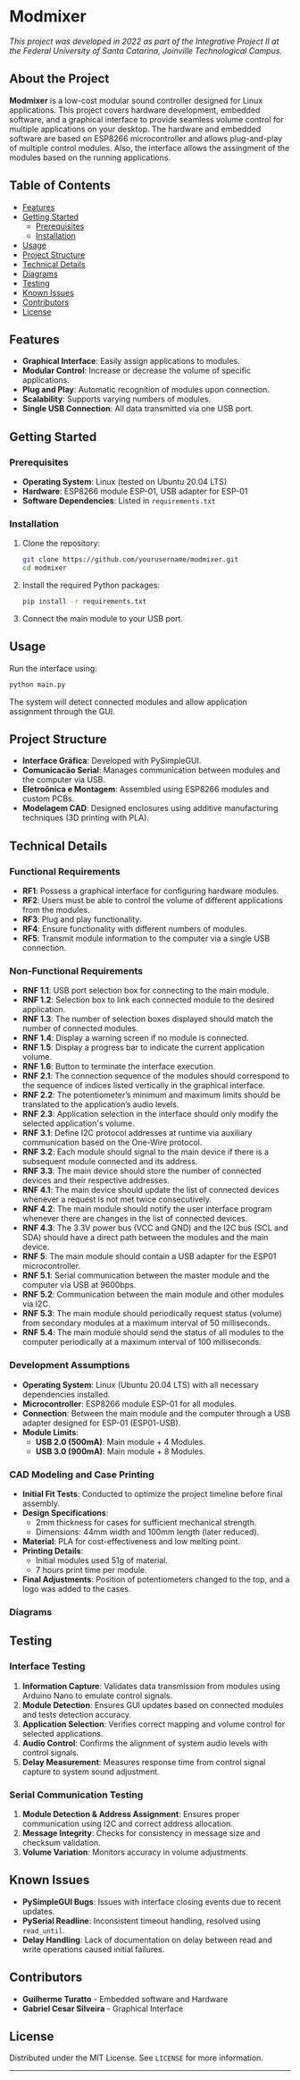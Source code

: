 # Modmixer

*This project was developed in 2022 as part of the Integrative Project II at the Federal University of Santa Catarina, Joinville Technological Campus.*

## About the Project

**Modmixer** is a low-cost modular sound controller designed for Linux applications. This project covers hardware development, embedded software, and a graphical interface to provide seamless volume control for multiple applications on your desktop. The hardware and embedded software are based on ESP8266 microcontroller and allows plug-and-play of multiple control modules. Also, the interface allows the assingment of the modules based on the running applications.

## Table of Contents
- [Features](#features)
- [Getting Started](#getting-started)
  - [Prerequisites](#prerequisites)
  - [Installation](#installation)
- [Usage](#usage)
- [Project Structure](#project-structure)
- [Technical Details](#technical-details)
- [Diagrams](#diagrams)
- [Testing](#testing)
- [Known Issues](#known-issues)
- [Contributors](#contributors)
- [License](#license)


## Features
- **Graphical Interface**: Easily assign applications to modules.
- **Modular Control**: Increase or decrease the volume of specific applications.
- **Plug and Play**: Automatic recognition of modules upon connection.
- **Scalability**: Supports varying numbers of modules.
- **Single USB Connection**: All data transmitted via one USB port.

## Getting Started

### Prerequisites
- **Operating System**: Linux (tested on Ubuntu 20.04 LTS)
- **Hardware**: ESP8266 module ESP-01, USB adapter for ESP-01
- **Software Dependencies**: Listed in `requirements.txt`

### Installation
1. Clone the repository:
   ```bash
   git clone https://github.com/yourusername/modmixer.git
   cd modmixer
   ```
2. Install the required Python packages:
   ```bash
   pip install -r requirements.txt
   ```
3. Connect the main module to your USB port.

## Usage
Run the interface using:
```bash
python main.py
```
The system will detect connected modules and allow application assignment through the GUI.

## Project Structure
- **Interface Gráfica**: Developed with PySimpleGUI.
- **Comunicacão Serial**: Manages communication between modules and the computer via USB.
- **Eletroônica e Montagem**: Assembled using ESP8266 modules and custom PCBs.
- **Modelagem CAD**: Designed enclosures using additive manufacturing techniques (3D printing with PLA).

## Technical Details

### Functional Requirements
- **RF1**: Possess a graphical interface for configuring hardware modules.
- **RF2**: Users must be able to control the volume of different applications from the modules.
- **RF3**: Plug and play functionality.
- **RF4**: Ensure functionality with different numbers of modules.
- **RF5**: Transmit module information to the computer via a single USB connection.

### Non-Functional Requirements
- **RNF 1.1**: USB port selection box for connecting to the main module.
- **RNF 1.2**: Selection box to link each connected module to the desired application.
- **RNF 1.3**: The number of selection boxes displayed should match the number of connected modules.
- **RNF 1.4**: Display a warning screen if no module is connected.
- **RNF 1.5**: Display a progress bar to indicate the current application volume.
- **RNF 1.6**: Button to terminate the interface execution.
- **RNF 2.1**: The connection sequence of the modules should correspond to the sequence of indices listed vertically in the graphical interface.
- **RNF 2.2**: The potentiometer’s minimum and maximum limits should be translated to the application’s audio levels.
- **RNF 2.3**: Application selection in the interface should only modify the selected application's volume.
- **RNF 3.1**: Define I2C protocol addresses at runtime via auxiliary communication based on the One-Wire protocol.
- **RNF 3.2**: Each module should signal to the main device if there is a subsequent module connected and its address.
- **RNF 3.3**: The main device should store the number of connected devices and their respective addresses.
- **RNF 4.1**: The main device should update the list of connected devices whenever a request is not met twice consecutively.
- **RNF 4.2**: The main module should notify the user interface program whenever there are changes in the list of connected devices.
- **RNF 4.3**: The 3.3V power bus (VCC and GND) and the I2C bus (SCL and SDA) should have a direct path between the modules and the main device.
- **RNF 5**: The main module should contain a USB adapter for the ESP01 microcontroller.
- **RNF 5.1**: Serial communication between the master module and the computer via USB at 9600bps.
- **RNF 5.2**: Communication between the main module and other modules via I2C.
- **RNF 5.3**: The main module should periodically request status (volume) from secondary modules at a maximum interval of 50 milliseconds.
- **RNF 5.4**: The main module should send the status of all modules to the computer periodically at a maximum interval of 100 milliseconds.

### Development Assumptions
- **Operating System**: Linux (Ubuntu 20.04 LTS) with all necessary dependencies installed.
- **Microcontroller**: ESP8266 module ESP-01 for all modules.
- **Connection**: Between the main module and the computer through a USB adapter designed for ESP-01 (ESP01-USB).
- **Module Limits**: 
  - **USB 2.0 (500mA)**: Main module + 4 Modules.
  - **USB 3.0 (900mA)**: Main module + 8 Modules.

### CAD Modeling and Case Printing
- **Initial Fit Tests**: Conducted to optimize the project timeline before final assembly.
- **Design Specifications**: 
  - 2mm thickness for cases for sufficient mechanical strength.
  - Dimensions: 44mm width and 100mm length (later reduced).
- **Material**: PLA for cost-effectiveness and low melting point.
- **Printing Details**: 
  - Initial modules used 51g of material.
  - 7 hours print time per module.
- **Final Adjustments**: Position of potentiometers changed to the top, and a logo was added to the cases.

### Diagrams


## Testing

### Interface Testing
1. **Information Capture**: Validates data transmission from modules using Arduino Nano to emulate control signals.
2. **Module Detection**: Ensures GUI updates based on connected modules and tests detection accuracy.
3. **Application Selection**: Verifies correct mapping and volume control for selected applications.
4. **Audio Control**: Confirms the alignment of system audio levels with control signals.
5. **Delay Measurement**: Measures response time from control signal capture to system sound adjustment.

### Serial Communication Testing
1. **Module Detection & Address Assignment**: Ensures proper communication using I2C and correct address allocation.
2. **Message Integrity**: Checks for consistency in message size and checksum validation.
3. **Volume Variation**: Monitors accuracy in volume adjustments.

## Known Issues
- **PySimpleGUI Bugs**: Issues with interface closing events due to recent updates.
- **PySerial Readline**: Inconsistent timeout handling, resolved using `read_until`.
- **Delay Handling**: Lack of documentation on delay between read and write operations caused initial failures.

## Contributors
- **Guilherme Turatto** - Embedded software and Hardware
- **Gabriel Cesar Silveira** - Graphical Interface

## License
Distributed under the MIT License. See `LICENSE` for more information.

---


